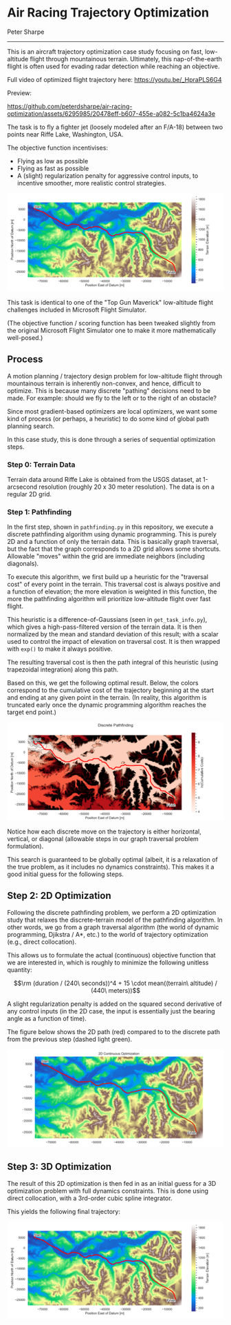 # Air Racing Trajectory Optimization

Peter Sharpe

-----

This is an aircraft trajectory optimization case study focusing on fast, low-altitude flight through mountainous terrain. Ultimately, this nap-of-the-earth flight is often used for evading radar detection while reaching an objective.

Full video of optimized flight trajectory here: https://youtu.be/_HpraPLS6G4

Preview:

https://github.com/peterdsharpe/air-racing-optimization/assets/6295985/20478eff-b607-455e-a082-5c1ba4624a3e

The task is to fly a fighter jet (loosely modeled after an F/A-18) between two points near Riffe Lake, Washington, USA.

The objective function incentivises:
* Flying as low as possible
* Flying as fast as possible
* A (slight) regularization penalty for aggressive control inputs, to incentive smoother, more realistic control strategies.

![path](./figures/trajectory.svg)

This task is identical to one of the "Top Gun Maverick" low-altitude flight challenges included in Microsoft Flight Simulator. 

(The objective function / scoring function has been tweaked slightly from the original Microsoft Flight Simulator one to make it more mathematically well-posed.)

## Process

A motion planning / trajectory design problem for low-altitude flight through mountainous terrain is inherently non-convex, and hence, difficult to optimize. This is because many discrete "pathing" decisions need to be made. For example: should we fly to the left or to the right of an obstacle?

Since most gradient-based optimizers are local optimizers, we want some kind of process (or perhaps, a heuristic) to do some kind of global path planning search.

In this case study, this is done through a series of sequential optimization steps.

### Step 0: Terrain Data

Terrain data around Riffe Lake is obtained from the USGS dataset, at 1-arcsecond resolution (roughly 20 x 30 meter resolution). The data is on a regular 2D grid.

### Step 1: Pathfinding

In the first step, shown in `pathfinding.py` in this repository, we execute a discrete pathfinding algorithm using dynamic programming. This is purely 2D and a function of only the terrain data. This is basically graph traversal, but the fact that the graph corresponds to a 2D grid allows some shortcuts. Allowable "moves" within the grid are immediate neighbors (including diagonals).

To execute this algorithm, we first build up a heuristic for the "traversal cost" of every point in the terrain. This traversal cost is always positive and a function of elevation; the more elevation is weighted in this function, the more the pathfinding algorithm will prioritize low-altitude flight over fast flight.

This heuristic is a difference-of-Gaussians (seen in `get_task_info.py`), which gives a high-pass-filtered version of the terrain data. It is then normalized by the mean and standard deviation of this result; with a scalar used to control the impact of elevation on traversal cost. It is then wrapped with `exp()` to make it always positive.

The resulting traversal cost is then the path integral of this heuristic (using trapezoidal integration) along this path.

Based on this, we get the following optimal result. Below, the colors correspond to the cumulative cost of the trajectory beginning at the start and ending at any given point in the terrain. (In reality, this algorithm is truncated early once the dynamic programming algorithm reaches the target end point.)

![pathfinding_path](./figures/pathfinding_trajectory.png)

Notice how each discrete move on the trajectory is either horizontal, vertical, or diagonal (allowable steps in our graph traversal problem formulation).

This search is guaranteed to be globally optimal (albeit, it is a relaxation of the true problem, as it includes no dynamics constraints). This makes it a good initial guess for the following steps.

## Step 2: 2D Optimization

Following the discrete pathfinding problem, we perform a 2D optimization study that relaxes the discrete-terrain model of the pathfinding algorithm. In other words, we go from a graph traversal algorithm (the world of dynamic programming, Djikstra / A*, etc.) to the world of trajectory optimization (e.g., direct collocation).

This allows us to formulate the actual (continuous) objective function that we are interested in, which is roughly to minimize the following unitless quantity:

$$\rm (duration / (240\ seconds))^4 + 15 \cdot mean((terrain\ altitude) / (440\ meters))$$

A slight regularization penalty is added on the squared second derivative of any control inputs (in the 2D case, the input is essentially just the bearing angle as a function of time).

The figure below shows the 2D path (red) compared to to the discrete path from the previous step (dashed light green).

![2D_path](./figures/2D_trajectory.svg)

## Step 3: 3D Optimization

The result of this 2D optimization is then fed in as an initial guess for a 3D optimization problem with full dynamics constraints. This is done using direct collocation, with a 3rd-order cubic spline integrator.

This yields the following final trajectory:

![3D_path](./figures/trajectory.svg)
